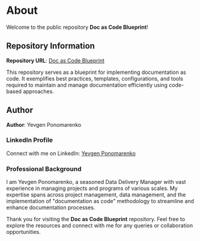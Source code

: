 # About

Welcome to the public repository **Doc as Code Blueprint**!

## Repository Information

**Repository URL**: [Doc as Code Blueprint](https://github.com/yevgen-ponomarenko/doc-as-code-blueprint)

This repository serves as a blueprint for implementing documentation as code. It exemplifies best practices, templates, configurations, and tools required to maintain and manage documentation efficiently using code-based approaches.

## Author

**Author**: Yevgen Ponomarenko

### LinkedIn Profile

Connect with me on LinkedIn: [Yevgen Ponomarenko](https://www.linkedin.com/in/yevgen-ponomarenko-378a5a2a/)

### Professional Background

I am Yevgen Ponomarenko, a seasoned Data Delivery Manager with vast experience in managing projects and programs of various scales. My expertise spans across project management, data management, and the implementation of "documentation as code" methodology to streamline and enhance documentation processes.

Thank you for visiting the **Doc as Code Blueprint** repository. Feel free to explore the resources and connect with me for any queries or collaboration opportunities.